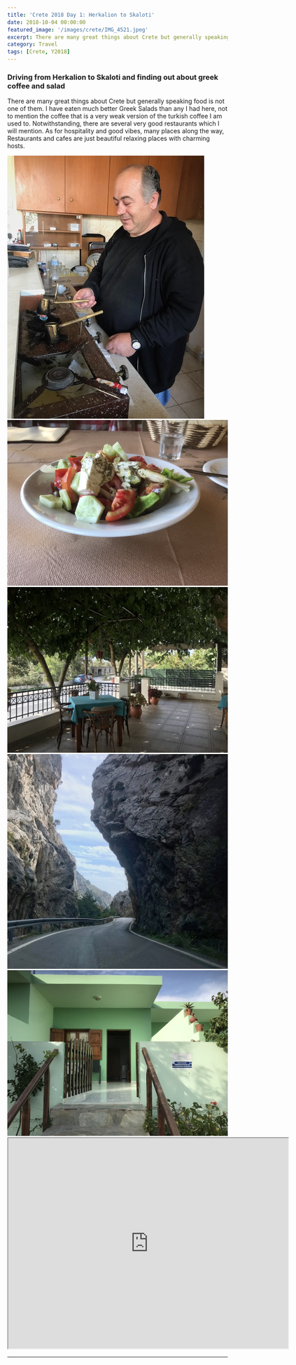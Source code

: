 ```yaml
---
title: 'Crete 2018 Day 1: Herkalion to Skaloti'
date: 2018-10-04 00:00:00
featured_image: '/images/crete/IMG_4521.jpeg'
excerpt: There are many great things about Crete but generally speaking food is not one of them.
category: Travel
tags: [Crete, Y2018]
---
```




### Driving from Herkalion to Skaloti and finding out about greek coffee and salad

There are many great things about Crete but generally speaking food is not one of them.
I have eaten much better Greek Salads than any I had here, not to mention the coffee that is a very weak version of the turkish coffee I am used to.
Notwithstanding, there are several very good restaurants which I will mention.
As for hospitality and good vibes, many places along the way, Restaurants and cafes are just beautiful relaxing places with charming hosts.


<div class="gallery" data-columns="3">
	<img src="/images/crete/IMG_4501.jpeg">
	<img src="/images/crete/IMG_4503.jpeg">
		<img src="/images/crete/IMG_4519.jpeg">
		<img src="/images/crete/IMG_4521.jpeg">
		<img src="/images/crete/IMG_4530.jpeg">

</div>


<iframe src="https://www.google.com/maps/d/embed?mid=1j1XWavC4y5NSP3DdkF1CkAaecMmy96Sc" width="640" height="480"></iframe>

---
